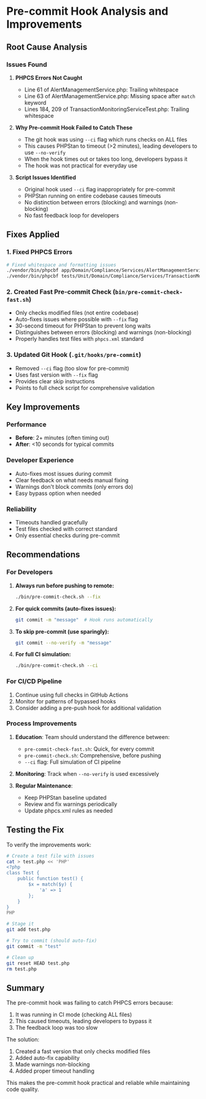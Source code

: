 # Pre-commit Hook Analysis and Improvements

## Root Cause Analysis

### Issues Found

1. **PHPCS Errors Not Caught**
   - Line 61 of AlertManagementService.php: Trailing whitespace
   - Line 63 of AlertManagementService.php: Missing space after `match` keyword
   - Lines 184, 209 of TransactionMonitoringServiceTest.php: Trailing whitespace

2. **Why Pre-commit Hook Failed to Catch These**
   - The git hook was using `--ci` flag which runs checks on ALL files
   - This causes PHPStan to timeout (>2 minutes), leading developers to use `--no-verify`
   - When the hook times out or takes too long, developers bypass it
   - The hook was not practical for everyday use

3. **Script Issues Identified**
   - Original hook used `--ci` flag inappropriately for pre-commit
   - PHPStan running on entire codebase causes timeouts
   - No distinction between errors (blocking) and warnings (non-blocking)
   - No fast feedback loop for developers

## Fixes Applied

### 1. Fixed PHPCS Errors
```bash
# Fixed whitespace and formatting issues
./vendor/bin/phpcbf app/Domain/Compliance/Services/AlertManagementService.php
./vendor/bin/phpcbf tests/Unit/Domain/Compliance/Services/TransactionMonitoringServiceTest.php
```

### 2. Created Fast Pre-commit Check (`bin/pre-commit-check-fast.sh`)
- Only checks modified files (not entire codebase)
- Auto-fixes issues where possible with `--fix` flag
- 30-second timeout for PHPStan to prevent long waits
- Distinguishes between errors (blocking) and warnings (non-blocking)
- Properly handles test files with `phpcs.xml` standard

### 3. Updated Git Hook (`.git/hooks/pre-commit`)
- Removed `--ci` flag (too slow for pre-commit)
- Uses fast version with `--fix` flag
- Provides clear skip instructions
- Points to full check script for comprehensive validation

## Key Improvements

### Performance
- **Before**: 2+ minutes (often timing out)
- **After**: <10 seconds for typical commits

### Developer Experience
- Auto-fixes most issues during commit
- Clear feedback on what needs manual fixing
- Warnings don't block commits (only errors do)
- Easy bypass option when needed

### Reliability
- Timeouts handled gracefully
- Test files checked with correct standard
- Only essential checks during pre-commit

## Recommendations

### For Developers

1. **Always run before pushing to remote:**
   ```bash
   ./bin/pre-commit-check.sh --fix
   ```

2. **For quick commits (auto-fixes issues):**
   ```bash
   git commit -m "message"  # Hook runs automatically
   ```

3. **To skip pre-commit (use sparingly):**
   ```bash
   git commit --no-verify -m "message"
   ```

4. **For full CI simulation:**
   ```bash
   ./bin/pre-commit-check.sh --ci
   ```

### For CI/CD Pipeline

1. Continue using full checks in GitHub Actions
2. Monitor for patterns of bypassed hooks
3. Consider adding a pre-push hook for additional validation

### Process Improvements

1. **Education**: Team should understand the difference between:
   - `pre-commit-check-fast.sh`: Quick, for every commit
   - `pre-commit-check.sh`: Comprehensive, before pushing
   - `--ci` flag: Full simulation of CI pipeline

2. **Monitoring**: Track when `--no-verify` is used excessively

3. **Regular Maintenance**: 
   - Keep PHPStan baseline updated
   - Review and fix warnings periodically
   - Update phpcs.xml rules as needed

## Testing the Fix

To verify the improvements work:

```bash
# Create a test file with issues
cat > test.php << 'PHP'
<?php
class Test {
    public function test() {
        $x = match($y) {
            'a' => 1
        };  
    }
}
PHP

# Stage it
git add test.php

# Try to commit (should auto-fix)
git commit -m "test"

# Clean up
git reset HEAD test.php
rm test.php
```

## Summary

The pre-commit hook was failing to catch PHPCS errors because:
1. It was running in CI mode (checking ALL files)
2. This caused timeouts, leading developers to bypass it
3. The feedback loop was too slow

The solution:
1. Created a fast version that only checks modified files
2. Added auto-fix capability
3. Made warnings non-blocking
4. Added proper timeout handling

This makes the pre-commit hook practical and reliable while maintaining code quality.

